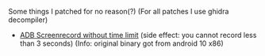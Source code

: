 Some things I patched for no reason(?) (For all patches I use ghidra decompiler)
- [ADB Screenrecord without time limit](screenrecord) (side effect: you cannot record less than 3 seconds) (Info: original binary got from android 10 x86)
